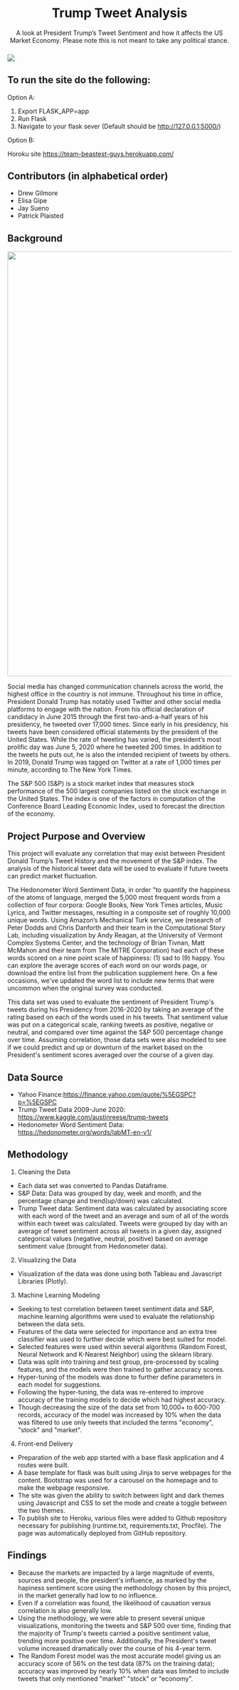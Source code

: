 <h1 align="center"> Trump Tweet Analysis </h1>
<p align="center"> A look at President Trump’s Tweet Sentiment and how it affects the US Market Economy. Please note this is not meant to take any political stance. </p>

###
<img src= "https://images.indianexpress.com/2017/11/trump-twitter-copy.jpg" align = "center"/>

## To run the site do the following:

Option A: 
1. Export FLASK_APP=app
2. Run Flask
3. Navigate to your flask sever (Default should be http://127.0.0.1:5000/)

Option B:

Horoku site https://team-beastest-guys.herokuapp.com/

## Contributors (in alphabetical order)

- Drew Gilmore
- Elisa Gipe
- Jay Sueno
- Patrick Plaisted

## Background

<img src= "../static/Images/top 10 days on twitter by volumne.png" width="645" height="955" align = "center"/>

Social media has changed communication channels across the world, the highest office in the country is not immune. Throughout his time in office, President Donald Trump has notably used Twitter and other social media platforms to engage with the nation. From his official declaration of candidacy in June 2015 through the first two-and-a-half years of his presidency, he tweeted over 17,000 times. Since early in his presidency, his tweets have been considered official statements by the president of the United States. While the rate of tweeting has varied, the president’s most prolific day was June 5, 2020 where he tweeted 200 times. In addition to the tweets he puts out, he is also the intended recipient of tweets by others. In 2019, Donald Trump was tagged on Twitter at a rate of 1,000 times per minute, according to The New York Times.

The S&P 500 (S&P) is a stock market index that measures stock performance of the 500 largest companies listed on the stock exchange in the United States. The index is one of the factors in computation of the Conference Board Leading Economic Index, used to forecast the direction of the economy. 

## Project Purpose and Overview

This project will evaluate any correlation that may exist between President Donald Trump’s Tweet History and the movement of the S&P index. 
The analysis of the historical tweet data will be used to evaluate if future tweets can predict market fluctuation. 

The Hedonometer Word Sentiment Data, in order "to quantify the happiness of the atoms of language, merged the 5,000 most frequent words from a collection of four corpora: Google Books, New York Times articles, Music Lyrics, and Twitter messages, resulting in a composite set of roughly 10,000 unique words. Using Amazon’s Mechanical Turk service, we (research of Peter Dodds and Chris Danforth and their team in the Computational Story Lab, including visualization by Andy Reagan, at the University of Vermont Complex Systems Center, and the technology of Brian Tivnan, Matt McMahon and their team from The MITRE Corporation) had each of these words scored on a nine point scale of happiness: (1) sad to (9) happy. You can explore the average scores of each word on our words page, or download the entire list from the publication supplement here. On a few occasions, we've updated the word list to include new terms that were uncommon when the original survey was conducted.

This data set was used to evaluate the sentiment of President Trump's tweets during his Presidency from 2016-2020 by taking an average of the rating based on each of the words used in his tweets. That sentiment value was put on a categorical scale, ranking tweets as positive, negative or neutral, and compared over time against the S&P 500 percentage change over time. Assuming correlation, those data sets were also modeled to see if we could predict and up or downturn of the market based on the President's sentiment scores averaged over the course of a given day. 

## Data Source
- Yahoo Finance:https://finance.yahoo.com/quote/%5EGSPC?p=%5EGSPC 
- Trump Tweet Data 2009-June 2020: https://www.kaggle.com/austinreese/trump-tweets 
- Hedonometer Word Sentiment Data: https://hedonometer.org/words/labMT-en-v1/

## Methodology
1. Cleaning the Data
- Each data set was converted to Pandas Dataframe.
- S&P Data: Data was grouped by day, week and month, and the percentage change and trend(up/down) was calculated. 
- Trump Tweet data: Sentiment data was calculated by associating score with each word of the tweet and an average and sum of all of the words within each tweet was calculated. Tweets were grouped by day with an average of tweet sentiment across all tweets in a given day, assigned categorical values (negative, neutral, positive) based on average sentiment value (brought from Hedonometer data).

2. Visualizing the Data
- Visualization of the data was done using both Tableau and Javascript Libraries (Plotly).

3. Machine Learning Modeling
- Seeking to test correlation between tweet sentiment data and S&P, machine learning algorithms were used to evaluate the relationship between the data sets.
- Features of the data were selected for importance and an extra tree classifier was used to further decide which were best suited for model.
- Selected features were used within several algorithms (Random Forest, Neural Network and K-Nearest Neighbor) using the sklearn library.
- Data was split into training and test group, pre-processed by scaling features, and the models were then trained to gather accuracy scores.
- Hyper-tuning of the models was done to further define parameters in each model for suggestions.
- Following the hyper-tuning, the data was re-entered to improve accuracy of the training models to decide which had highest accuracy. 
- Though decreasing the size of the data set from 10,000+ to 600-700 records, accuracy of the model was increased by 10% when the data was filtered to use only tweets that included the terms "economy", "stock" and "market".

4. Front-end Delivery
- Preparation of the web app started with a base flask application and 4 routes were built.
- A base template for flask was built using Jinja to serve webpages for the content. Bootstrap was used for a carousel on the homepage and to make the webpage responsive. 
- The site was given the ability to switch between light and dark themes using Javascript and CSS to set the mode and create a toggle between the two themes. 
- To publish site to Heroku, various files were added to Github repository necessary for publishing (runtime.txt, requirements.txt, Procfile). The page was automatically deployed from GitHub repository. 

## Findings
- Because the markets are impacted by a large magnitude of events, sources and people, the president's influence, as marked by the hapiness sentiment score using the methodology chosen by this project, in the market generally had low to no influence. 
- Even if a correlation was found, the likelihood of causation versus correlation is also generally low. 
- Using the methodology, we were able to present several unique visualizations, monitoring the tweets and S&P 500 over time, finding that the majority of Trump's tweets carried a positive sentiment value, trending more positive over time. Additionally, the President's tweet volume increased dramatically over the course of his 4-year term. 
- The Random Forest model was the most accurate model giving us an accuracy score of 56% on the test data (87% on the training data); accuracy was improved by nearly 10% when data was limited to include tweets that only mentioned "market" "stock" or "economy". 



